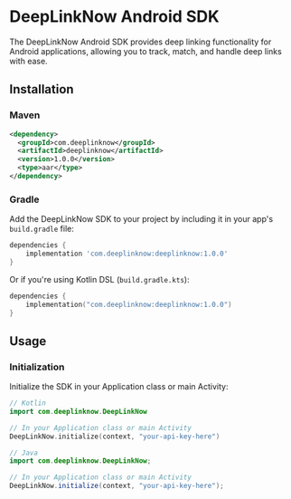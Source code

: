 # DeepLinkNow Android SDK

The DeepLinkNow Android SDK provides deep linking functionality for Android applications, allowing you to track, match, and handle deep links with ease.

## Installation

### Maven

```xml
<dependency>
  <groupId>com.deeplinknow</groupId>
  <artifactId>deeplinknow</artifactId>
  <version>1.0.0</version>
  <type>aar</type>
</dependency>
```

### Gradle

Add the DeepLinkNow SDK to your project by including it in your app's `build.gradle` file:

```gradle
dependencies {
    implementation 'com.deeplinknow:deeplinknow:1.0.0'
}
```

Or if you're using Kotlin DSL (`build.gradle.kts`):

```kotlin
dependencies {
    implementation("com.deeplinknow:deeplinknow:1.0.0")
}
```

## Usage

### Initialization

Initialize the SDK in your Application class or main Activity:

```kotlin
// Kotlin
import com.deeplinknow.DeepLinkNow

// In your Application class or main Activity
DeepLinkNow.initialize(context, "your-api-key-here")
```

```java
// Java
import com.deeplinknow.DeepLinkNow;

// In your Application class or main Activity
DeepLinkNow.initialize(context, "your-api-key-here");
```

